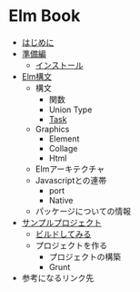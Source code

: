 # Elm Book

* [はじめに](README.md)
* [準備編](src/elm.md)
    * [インストール](src/install.md)
* [Elm構文](src/gengoSecsion.md)
    * 構文
        * 関数
        * Union Type
        * [Task](src/elmTask.md)
    * Graphics
        * Element
        * Collage
        * Html
    * Elmアーキテクチャ
    * Javascriptとの連帯
        * port
        * Native
    * パッケージについての情報
* [サンプルプロジェクト](src/sampleProject.md)
    * [ビルドしてみる](src/makeElm.md)
    * プロジェクトを作る
        * プロジェクトの構築
        * Grunt
* 参考になるリンク先

